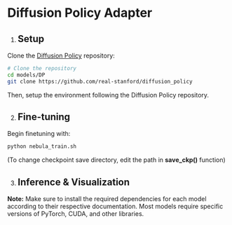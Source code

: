 # Diffusion Policy Adapter

1. ## Setup
Clone the [Diffusion Policy](https://github.com/real-stanford/diffusion_policy) repository:

```bash
# Clone the repository
cd models/DP
git clone https://github.com/real-stanford/diffusion_policy
```
Then, setup the environment following the Diffusion Policy repository.

2. ## Fine-tuning

Begin finetuning with:

```bash
python nebula_train.sh
```
(To change checkpoint save directory, edit the path in **save_ckp()** function) 

3. ## Inference & Visualization

**Note:** Make sure to install the required dependencies for each model according to their respective documentation. Most models require specific versions of PyTorch, CUDA, and other libraries.